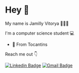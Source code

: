 # Hey 👋
My name is Jamilly Vitorya 👩🇧🇷

I'm a computer science student 💻

-   📍  From Tocantins

Reach me out 👇

[
![Linkedin Badge](https://img.shields.io/badge/-Jamilly%20Vitorya-FF8000?style=flat-square&logo=Linkedin&logoColor=white&link=https://www.linkedin.com/in/jamilly-barbosa/)](https://www.linkedin.com/in/jamilly-barbosa/) [
![Gmail Badge](https://img.shields.io/badge/-jamillyvitorya.barbosa@gmail.com-FF8000?style=flat-square&logo=Gmail&logoColor=white&link=mailto:jamillyvitorya.barbosa@gmail.com)](mailto:jamillyvitorya.barbosa@gmail.com)
